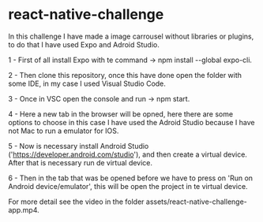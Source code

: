 # react-native-challenge

In this challenge I have made a image carrousel without libraries or plugins, to do that I have used Expo and Adroid Studio.

1 - First of all install Expo with te command -> npm install --global expo-cli.

2 - Then clone this repository, once this have done open the folder with some IDE, in my case I used Visual Studio Code.

3 - Once in VSC open the console and run -> npm start.

4 - Here a new tab in the browser will be opned, here there are some options to choose in this case I have used the Adroid Studio because I have not Mac to run a emulator for IOS.

5 - Now is necessary install Android Studio ('https://developer.android.com/studio'), and then create a virtual device. After that is necessary run de virtual device.

6 - Then in the tab that was be opened before we have to press on 'Run on Android device/emulator', this will be open the project in te virtual device.

For more detail see the video in the folder assets/react-native-challenge-app.mp4.
